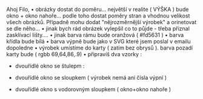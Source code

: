 Ahoj Filo,
•	obrázky dostat do poměru... největší v realite ( VÝŠKA ) bude okno + okno nahoře... podle toho dostat poměry stran a vhodnou velikost všech obrázků. Případně mohu dodat "nějrozměrnější výrobek"  a orinetovat se dle něho...
•	jinak bych rád obrázek vylepšil co to půjde - třeba přiznal zasklívací lišty....
•	jinak barva rámu bude oranžová ( #fd5631 ) 
•	barva křídla bude bílá
•	barva výpně bude jako v SVG které jsem poslal v emailu dopoledne
•	výrobek umístíme do karty ( zatím bez obrysů ). barva pozadí karty bude ( rgbb 69,64,86,.9)
•	připravíš dva vzorky :
- dvouřídlé okno se štulepm :

- dvouřídlé okno se sloupkem  ( výrobek nemá ani čísla výpní )
- dvouřídlé okno s vodorovným sloupkem ( okno+okno nahoře ) 
